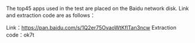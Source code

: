 The top45 apps used in the test are placed on the Baidu network disk. Link and extraction code are as follows：

Link：https://pan.baidu.com/s/1Q2er75OvaoWtKflTan3ncw 
Extraction code：ok7t
